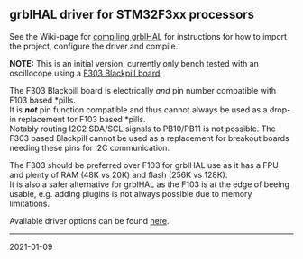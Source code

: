 ## grblHAL driver for STM32F3xx processors

See the Wiki-page for [compiling grblHAL](https://github.com/terjeio/grblHAL/wiki/Compiling-GrblHAL) for instructions for how to import the project, configure the driver and compile.

__NOTE:__ This is an initial version, currently only bench tested with an oscillocope using a [F303 Blackpill board](https://robotdyn.com/stm32f303cct6-256-kb-flash-stm32-arm-cortexr-m4-mini-system-dev-board-3326a9dd-3c19-11e9-910a-901b0ebb3621.html).

The F303 Blackpill board is electrically _and_ pin number compatible with F103 based *pills.  
It is _**not**_ pin function compatible and thus cannot always be used as a drop-in replacement for F103 based *pills.  
Notably routing I2C2 SDA/SCL signals to PB10/PB11 is not possible. The F303 based Blackpill cannot be used as a replacement for breakout boards needing these pins for I2C communication. 

The F303 should be preferred over F103 for grblHAL use as it has a FPU and plenty of RAM \(48K vs 20K\) and flash \(256K vs 128K\).  
It is also a safer alternative for grblHAL as the F103 is at the edge of beeing usable, e.g. adding plugins is not always possible due to memory limitations.

Available driver options can be found [here](Inc/my_machine.h).

---
2021-01-09
